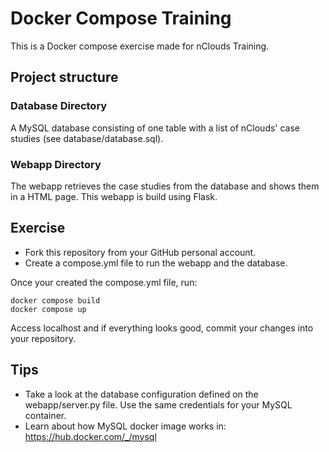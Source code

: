 # Docker Compose Training
This is a Docker compose exercise made for nClouds Training.

## Project structure
### Database Directory
A MySQL database consisting of one table with a list of nClouds' case studies (see database/database.sql).

### Webapp Directory
The webapp retrieves the case studies from the database and shows them in a HTML page. This webapp is build using Flask.

## Exercise
* Fork this repository from your GitHub personal account.
* Create a compose.yml file to run the webapp and the database.

Once your created the compose.yml file, run:
```
docker compose build
docker compose up
```

Access localhost and if everything looks good, commit your changes into your repository.

## Tips
* Take a look at the database configuration defined on the webapp/server.py file. Use the same credentials for your MySQL container.
* Learn about how MySQL docker image works in: https://hub.docker.com/_/mysql
